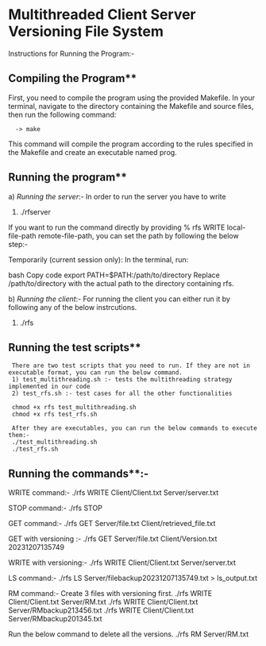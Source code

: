 # Multithreaded Client Server Versioning File System

Instructions for Running the Program:-

## Compiling the Program**

First, you need to compile the program using the provided Makefile. In your terminal, navigate to the directory containing the Makefile and source files, then run the following command:

      -> make

This command will compile the program according to the rules specified in the Makefile and create an executable named prog.

## Running the program**

   a) *Running the server*:- In order to run the server you have to write 
   1. ./rfserver

   If you want to run the command directly by providing % rfs WRITE local-file-path remote-file-path, you can set the path
   by following the below step:-

   Temporarily (current session only): In the terminal, run:

   bash
   Copy code
   export PATH=$PATH:/path/to/directory
   Replace /path/to/directory with the actual path to the directory containing rfs.



   b) *Running the client*:- For running the client you can either run it by following any of the below instrcutions.
   1. ./rfs

   ## Running the test scripts**
     There are two test scripts that you need to run. If they are not in executable format, you can run the below command.
     1) test_multithreading.sh :- tests the multithreading strategy implemented in our code
     2) test_rfs.sh :- test cases for all the other functionalities
        
     chmod +x rfs test_multithreading.sh
     chmod +x rfs test_rfs.sh

     After they are executables, you can run the below commands to execute them:-
     ./test_multithreading.sh
     ./test_rfs.sh

## Running the commands**:-
   WRITE command:- ./rfs WRITE Client/Client.txt Server/server.txt
   
   STOP command:- ./rfs STOP
   
   GET command:- ./rfs GET Server/file.txt Client/retrieved_file.txt
   
   GET with versioning :- ./rfs GET Server/file.txt Client/Version.txt 20231207135749
   
   WRITE with versioning:- ./rfs WRITE Client/Client.txt Server/server.txt
   
   LS command:- ./rfs LS  Server/filebackup20231207135749.txt > ls_output.txt
   
   RM command:- Create 3 files with versioning first.
   ./rfs WRITE Client/Client.txt Server/RM.txt
   ./rfs WRITE Client/Client.txt Server/RMbackup213456.txt
   ./rfs WRITE Client/Client.txt Server/RMbackup201345.txt
   
   Run the below command to delete all the versions.
   ./rfs RM Server/RM.txt
